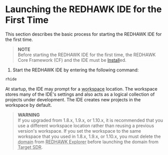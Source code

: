 # Launching the REDHAWK IDE for the First Time

This section describes the basic process for starting the REDHAWK IDE for the first time.


> **NOTE**  
> Before starting the REDHAWK IDE for the first time, the REDHAWK Core Framework (CF) and the IDE must be [Install](../Install/install-from-rpm.html)ed.

1.  Start the REDHAWK IDE by entering the following command:

```bash
rhide
```

At startup, the IDE may prompt for a <abbr title="See Glossary.">workspace</abbr> location. The workspace stores many of the IDE's settings and also acts as a logical collection of projects under development. The IDE creates new projects in the workspace by default.


> **WARNING**  
> If you upgraded from 1.8.x, 1.9.x, or 1.10.x, it is recommended that you use a different workspace location rather than reusing a previous version's workspace. If you set the workspace to the same workspace that you used in 1.8.x, 1.9.x, or 1.10.x, you must delete the <abbr title="See Glossary.">domain</abbr> from <abbr title="See Glossary.">REDHAWK Explorer</abbr> before launching the domain from <abbr title="See Glossary.">Target SDR</abbr>.  
